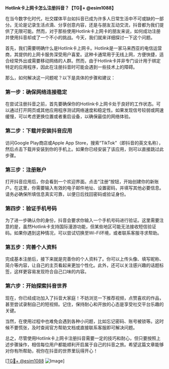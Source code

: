 **Hotlink卡上网卡怎么注册抖音？【TG💪+ @esim1088】**

在当今数字化时代，社交媒体平台如抖音已成为许多人日常生活中不可或缺的一部分。无论是记录生活点滴、分享创意内容，还是与朋友互动交流，抖音都为我们提供了无限可能。然而，对于那些使用Hotlink卡上网卡的朋友来说，如何成功注册并使用抖音却成了一个不小的挑战。今天，我们就来详细探讨一下这个问题。

首先，我们需要明确什么是Hotlink卡上网卡。Hotlink是一家马来西亚的电信运营商，其提供的上网卡服务深受用户喜爱。这种卡通常用于无线上网，方便快捷，适合经常外出或需要移动网络的人群。然而，由于Hotlink卡并非专门设计用于绑定特定的应用程序，因此在注册抖音时可能会遇到一些技术上的障碍。

那么，如何解决这一问题呢？以下是具体的步骤和建议：

### **第一步：确保网络连接稳定**
在尝试注册抖音之前，首先要确保你的Hotlink卡上网卡处于良好的工作状态。可以通过打开网页或其他应用程序测试网络速度和稳定性。如果发现信号较弱或网速缓慢，可以考虑更换位置或者重启设备，以确保最佳的网络体验。

### **第二步：下载并安装抖音应用**
访问Google Play商店或Apple App Store，搜索“TikTok”（即抖音的英文名称），然后点击下载并安装到你的手机上。如果你已经安装了该应用，则可以直接跳过此步骤。

### **第三步：注册账户**
打开抖音应用后，你会看到一个欢迎界面。点击“注册”按钮，开始创建你的新账户。在这里，你需要输入有效的电子邮件地址、设置密码，并填写其他必要信息。请务必确保所填信息真实可靠，以便日后找回密码或验证身份。

### **第四步：验证手机号码**
为了进一步确认你的身份，抖音会要求你输入一个手机号码进行验证。这里需要注意的是，虽然Hotlink卡支持国际漫游功能，但某些地区可能无法接收短信验证码。如果你遇到这种情况，可以尝试切换至Wi-Fi环境，或者联系客服寻求帮助。

### **第五步：完善个人资料**
完成基本注册后，接下来就是完善你的个人资料了。你可以上传头像、填写昵称、简介等内容，让自己的主页看起来更加个性化。此外，还可以关注感兴趣的话题标签，这样更容易发现符合自己口味的内容。

### **第六步：开始探索抖音世界**
现在，你已经成功加入了抖音大家庭！不妨浏览一下推荐视频，点赞喜欢的作品，甚至尝试录制自己的短视频。记住，保持耐心和开放的心态是享受社交平台乐趣的关键。

当然，在使用过程中也难免会遇到各种小问题，比如忘记密码、账号被锁等。这时候不要慌张，及时查阅官方帮助文档或直接联系客服即可解决问题。

总之，尽管使用Hotlink卡上网卡注册抖音需要一定的技巧和耐心，但只要按照上述步骤操作，相信每位用户都能顺利开启属于自己的抖音之旅。希望这篇文章能够对你有所帮助，祝你在抖音的世界里玩得开心！

[[TG💪+ @esim1088](https://t.me/s/esim1088) ![Image](https://i.postimg.cc/4NQfJmqS/Snipaste-2025-05-13-00-14-12.png)]